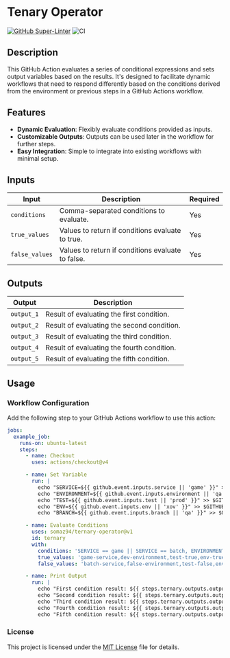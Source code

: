 # Tenary Operator

[![GitHub Super-Linter](https://github.com/actions/container-action/actions/workflows/linter.yml/badge.svg)](https://github.com/super-linter/super-linter)
![CI](https://github.com/actions/container-action/actions/workflows/ci.yml/badge.svg)

## Description

This GitHub Action evaluates a series of conditional expressions and sets output variables
based on the results. It's designed to facilitate dynamic workflows that need to respond
differently based on the conditions derived from the environment
or previous steps in a GitHub Actions workflow.

## Features

- **Dynamic Evaluation**: Flexibly evaluate conditions provided as inputs.
- **Customizable Outputs**: Outputs can be used later in the workflow for further steps.
- **Easy Integration**: Simple to integrate into existing workflows with minimal setup.

## Inputs

| Input            | Description                                                   | Required |
|------------------|---------------------------------------------------------------|----------|
| `conditions`     | Comma-separated conditions to evaluate.                       | Yes      |
| `true_values`    | Values to return if conditions evaluate to true.              | Yes      |
| `false_values`   | Values to return if conditions evaluate to false.             | Yes      |

## Outputs

| Output       | Description                                  |
|--------------|----------------------------------------------|
| `output_1`   | Result of evaluating the first condition.    |
| `output_2`   | Result of evaluating the second condition.   |
| `output_3`   | Result of evaluating the third condition.    |
| `output_4`   | Result of evaluating the fourth condition.   |
| `output_5`   | Result of evaluating the fifth condition.    |

## Usage

### Workflow Configuration

Add the following step to your GitHub Actions workflow to use this action:

```yaml
jobs:
  example_job:
    runs-on: ubuntu-latest
    steps:
      - name: Checkout
        uses: actions/checkout@v4

      - name: Set Variable
        run: |
          echo "SERVICE=${{ github.event.inputs.service || 'game' }}" >> $GITHUB_ENV
          echo "ENVIRONMENT=${{ github.event.inputs.environment || 'qa' }}" >> $GITHUB_ENV
          echo "TEST=${{ github.event.inputs.test || 'prod' }}" >> $GITHUB_ENV
          echo "ENV=${{ github.event.inputs.env || 'xov' }}" >> $GITHUB_ENV
          echo "BRANCH=${{ github.event.inputs.branch || 'qa' }}" >> $GITHUB_ENV

      - name: Evaluate Conditions
        uses: somaz94/ternary-operator@v1
        id: ternary
        with:
          conditions: 'SERVICE == game || SERVICE == batch, ENVIRONMENT == dev, TEST == prod, ENV == xov, BRANCH == qa'
          true_values: 'game-service,dev-environment,test-true,env-true,branch-true'
          false_values: 'batch-service,false-environment,test-false,env-false,branch-false'

      - name: Print Output
        run: |
          echo "First condition result: ${{ steps.ternary.outputs.output_1 }}"
          echo "Second condition result: ${{ steps.ternary.outputs.output_2 }}"
          echo "Third condition result: ${{ steps.ternary.outputs.output_3 }}"
          echo "Fourth condition result: ${{ steps.ternary.outputs.output_4 }}"
          echo "Fifth condition result: ${{ steps.ternary.outputs.output_5 }}"
```

### License

This project is licensed under the [MIT License](LICENSE) file for details.